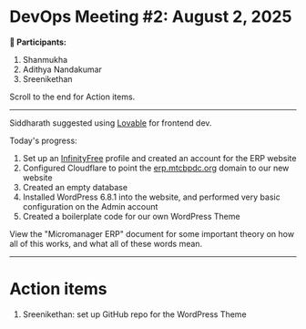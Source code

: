 # DevOps Meeting #2: August 2, 2025
**👤 Participants:**
1. Shanmukha
2. Adithya Nandakumar
3. Sreenikethan

Scroll to the end for Action items.

---

Siddharath suggested using [Lovable](https://lovable.dev) for frontend dev.

Today's progress:
1. Set up an [InfinityFree](https://dash.infinityfree.com/login) profile and created an account for the ERP website
2. Configured Cloudflare to point the [erp.mtcbpdc.org](https://erp.mtcbpdc.org) domain to our new website
3. Created an empty database
4. Installed WordPress 6.8.1 into the website, and performed very basic configuration on the Admin account
5. Created a boilerplate code for our own WordPress Theme

View the "Micromanager ERP" document for some important theory on how all of this works, and what all of these words mean.

---

# Action items
1. Sreenikethan: set up GitHub repo for the WordPress Theme
